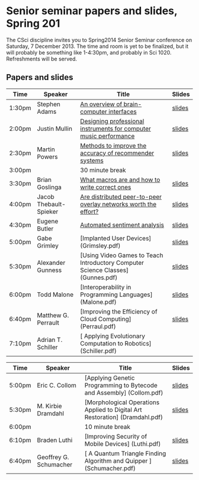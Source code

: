 # Senior seminar papers and slides, Spring 201

The CSci discipline invites you to Spring2014 Senior Seminar conference on Saturday, 7 December 2013. The time and room is yet to be finalized, but it will probably be something like 1-4:30pm, and probably in Sci 1020. Refreshments will be served. 

## Papers and slides

| Time | Speaker  | Title       | Slides  |
| -----|----------|-------------|---------|
| 1:30pm | Stephen Adams | [An overview of brain-computer interfaces](adams.pdf) | [slides](adamsslides.pdf) |
| 2:00pm | Justin Mullin | [Designing professional instruments for computer music performance](mullin.pdf) | [slides](mullinslides.pdf) |
| 2:30pm | Martin Powers | [Methods to improve the accuracy of recommender systems](powers.pdf) | [slides](powersslides.pdf) |
| 3:00pm | | 30 minute break 
| 3:30pm | Brian Goslinga | [What macros are and how to write correct ones](goslinga.pdf) | [slides](goslingaslides.pdf) |
| 4:00pm | Jacob Thebault-Spieker | [Are distributed peer-to-peer overlay networks worth the effort?](thebault-spieker.pdf) | [slides](thebault-spiekerslides.pdf) |
| 4:30pm | Eugene Butler | [Automated sentiment analysis](butler.pdf) | [slides](butlerslides.pdf) |
|5:00pm| 	Gabe Grimley| 	[Implanted User Devices] 	(Grimsley.pdf) | [slides](Grimsleyslides.pdf) |
|5:30pm |	Alexander Gunness| 	[Using Video Games to Teach Introductory Computer Science Classes] 	(Gunnes.pdf) | [slides](Gunnessslides.pdf) |
|6:00pm |	Todd Malone| 	[Interoperability in Programming Languages] 	(Malone.pdf) | [slides](Maloneslides.pdf)|
|6:40pm| 	Matthew G. Perrault| 	[Improving the Efficiency of Cloud Computing] (Perraul.pdf) | [slides](Perrsultslides.pdf) |
|7:10pm| 	Adrian T. Schiller| [	Applying Evolutionary Computation to Robotics] (Schiller.pdf)| 

| Time | Speaker  | Title       | Slides  |
| -----|----------|-------------|---------|
|5:00pm| 	Eric C. Collom |	[Applying Genetic Programming to Bytecode and Assembly] 		(Collom.pdf) | [slides](Collom-slides.pdf)|
|5:30pm| 	M. Kirbie Dramdahl| 	[Morphological Operations Applied to Digital Art Restoration] (Dramdahl.pdf) | [slides](Dramdahl-slides.pdf)|
|6:00pm ||	10 minute break 	  	 
|6:10pm| 	Braden Luthi| 	[Improving Security of Mobile Devices] 	(Luthi.pdf) | [slides](Luthi-slides.pdf)|
|6:40pm| 	Geoffrey G. Schumacher| [	A Quantum Triangle Finding Algorithm and Quipper 	]	(Schumacher.pdf) | [slides](Schumacher-slides.pdf)|
